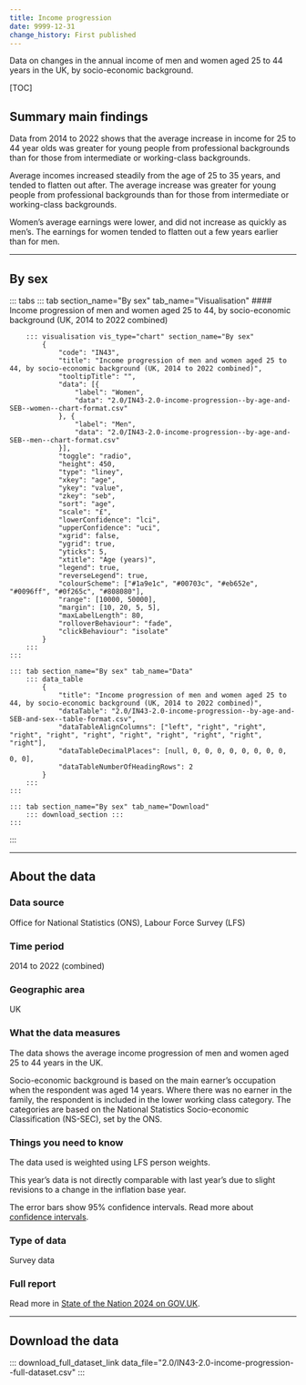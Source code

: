 ```yaml
---
title: Income progression
date: 9999-12-31
change_history: First published
---
```


Data on changes in the annual income of men and women aged 25 to 44 years in the UK, by socio-economic background.

[TOC]

## Summary main findings

Data from 2014 to 2022 shows that the average increase in income for 25 to 44 year olds was greater for young people from professional backgrounds than for those from intermediate or working-class backgrounds.

Average incomes increased steadily from the age of 25 to 35 years, and tended to flatten out after. The average increase was greater for young people from professional backgrounds than for those from intermediate or working-class backgrounds.

Women’s average earnings were lower, and did not increase as quickly as men’s. The earnings for women tended to flatten out a few years earlier than for men.

---

## By sex

::: tabs
    ::: tab section_name="By sex" tab_name="Visualisation"
        #### Income progression of men and women aged 25 to 44, by socio-economic background (UK, 2014 to 2022 combined)

        ::: visualisation vis_type="chart" section_name="By sex"
            {
                "code": "IN43",
                "title": "Income progression of men and women aged 25 to 44, by socio-economic background (UK, 2014 to 2022 combined)",
                "tooltipTitle": "",
                "data": [{
                    "label": "Women",
                    "data": "2.0/IN43-2.0-income-progression--by-age-and-SEB--women--chart-format.csv"
                }, {
                    "label": "Men",
                    "data": "2.0/IN43-2.0-income-progression--by-age-and-SEB--men--chart-format.csv"
                }],
                "toggle": "radio",
                "height": 450,
                "type": "liney",
                "xkey": "age",
                "ykey": "value",
                "zkey": "seb",
                "sort": "age",
                "scale": "£",
                "lowerConfidence": "lci",
                "upperConfidence": "uci",
                "xgrid": false,
                "ygrid": true,
                "yticks": 5,
                "xtitle": "Age (years)",
                "legend": true,
                "reverseLegend": true,
                "colourScheme": ["#1a9e1c", "#00703c", "#eb652e", "#0096ff", "#0f265c", "#808080"],
                "range": [10000, 50000],
                "margin": [10, 20, 5, 5],
                "maxLabelLength": 80,
                "rolloverBehaviour": "fade",
                "clickBehaviour": "isolate"
            }
        :::
    :::

    ::: tab section_name="By sex" tab_name="Data"
        ::: data_table
            {
                "title": "Income progression of men and women aged 25 to 44, by socio-economic background (UK, 2014 to 2022 combined)",
                "dataTable": "2.0/IN43-2.0-income-progression--by-age-and-SEB-and-sex--table-format.csv",
                "dataTableAlignColumns": ["left", "right", "right", "right", "right", "right", "right", "right", "right", "right", "right"],
                "dataTableDecimalPlaces": [null, 0, 0, 0, 0, 0, 0, 0, 0, 0, 0],
                "dataTableNumberOfHeadingRows": 2
            }
        :::
    :::

    ::: tab section_name="By sex" tab_name="Download"
        ::: download_section :::
    :::
:::

---

## About the data

### Data source
Office for National Statistics (ONS), Labour Force Survey (LFS)

### Time period
2014 to 2022 (combined)

### Geographic area
UK

### What the data measures
The data shows the average income progression of men and women aged 25 to 44 years in the UK.

Socio-economic background is based on the main earner’s occupation when the respondent was aged 14 years. Where there was no earner in the family, the respondent is included in the lower working class category. The categories are based on the National Statistics Socio-economic Classification (NS-SEC), set by the ONS.

### Things you need to know
The data used is weighted using LFS person weights.

This year’s data is not directly comparable with last year’s due to slight revisions to a change in the inflation base year. 

The error bars show 95% confidence intervals. Read more about [confidence intervals](https://dev.social-mobility.data.gov.uk/about-our-analysis#confidence-intervals).

### Type of data
Survey data

### Full report
Read more in [State of the Nation 2024 on GOV.UK](https://www.gov.uk/government/publications/state-of-the-nation-2024-local-to-national-mapping-opportunities-for-all).

---

## Download the data

::: download_full_dataset_link data_file="2.0/IN43-2.0-income-progression--full-dataset.csv" :::
